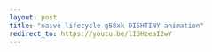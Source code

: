 ```yaml
---
layout: post
title: "naive lifecycle g58xk DISHTINY animation"
redirect_to: https://youtu.be/lIGHzeaI2wY
---
```

